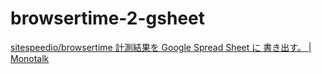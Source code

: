 # browsertime-2-gsheet   

[sitespeedio/browsertime 計測結果を Google Spread Sheet に 書き出す。 | Monotalk](https://www.monotalk.xyz/blog/sitespeediobrowsertime-%E8%A8%88%E6%B8%AC%E7%B5%90%E6%9E%9C%E3%82%92-google-spread-sheet-%E3%81%AB-%E6%9B%B8%E3%81%8D%E5%87%BA%E3%81%99/)
